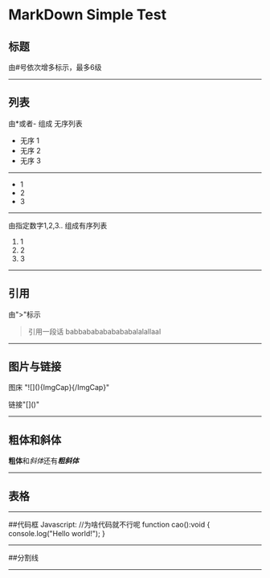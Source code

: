 # MarkDown Simple Test

## 标题
由#号依次增多标示，最多6级

---

## 列表
由*或者- 组成 无序列表
* 无序 1
* 无序 2
* 无序 3
---
- 1
- 2
- 3
---
由指定数字1,2,3.. 组成有序列表
1. 1
2. 2
3. 3
---
## 引用
由">"标示
> 引用一段话 babbababababababalalallaal

---

## 图片与链接
图床 "\!\[](){ImgCap}{/ImgCap}"

链接"\[]()"

---

## 粗体和斜体
**粗体**和*斜体*还有***粗斜体***

---
## 表格

---


##代码框
Javascript:
    //为啥代码就不行呢
    function cao():void
    {
        console.log("Hello world!");
     }

---

##分割线

***
